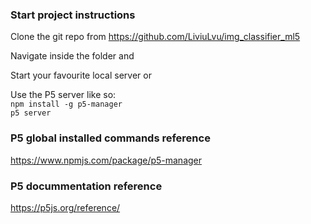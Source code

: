 ### Start project instructions

Clone the git repo from https://github.com/LiviuLvu/img_classifier_ml5

Navigate inside the folder and

Start your favourite local server or

Use the P5 server like so:  
`npm install -g p5-manager`  
`p5 server`

### P5 global installed commands reference

https://www.npmjs.com/package/p5-manager

### P5 docummentation reference

https://p5js.org/reference/
